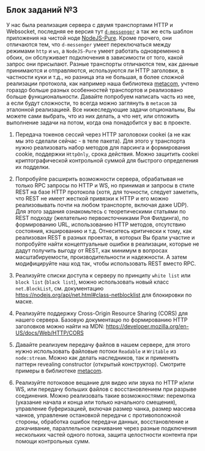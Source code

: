 ## Блок заданий №3

У нас была реализация сервера с двумя транспортами HTTP и Websocket, последняя ее версия тут
[`d-messenger`](https://github.com/HowProgrammingWorks/DDD/tree/master/JavaScript/d-messenger) а так же есть шаблон приложения на чистой ноде
[NodeJS-Pure](https://github.com/metatech-university/NodeJS-Pure). Кроме прочего, они отличаются тем, что `d-messenger` умеет переключаться
между режимами `http` и `ws`, а `NodeJS-Pure` умеет работать одновременно в обоих, он обслуживает подключения в зависимости от того, какой запрос
они присылают. Разные транспорты отличаются тем, как данные принимаются и отправляются, используются ли HTTP заголовки, в частности куки и т.д.,
но разница эта не большая, в более сложной реализации протокола, как например наша библиотека [metacom](https://github.com/metarhia/metacom),
учтено гораздо больше разных особенностей транспортов и реализовано больше функциональности. Давайте попробуем написать часть из нее, а если
будут сложности, то всегда можно заглянуть в `metacom` за эталонной реализацией. Все нижеследующие задачи опциональны, Вы можете сами выбрать,
что из них делать, а что нет, или отложить выполнение задачи на потом, когда она понадобится у вас в проекте.

1. Передача токенов сессий через HTTP заголовоки cookei (а не как мы это сделали сейчас - в теле пакета). Для этого у транспорта нужно реализовать
   набор методов для парсинга и формирования cookie, поддержки `HttpOnly`, срока действия. Можно защитить cookei криптографической контрольной суммой
   для быстрого определения их подделки.

2. Попробуйте расширить возможности сервера, обрабатывая не только RPC запросы по HTTP и WS, но принимая и запросы в стиле REST на базе HTTP
   протокола (хотя, для точности, следует заметить, что REST не имеет жесткой привязки к HTTP и его можно реализовывать почти на любом транспорте,
   включая даже UDP). Для этого задания ознакомьтесь с теоретическими статьями по REST подходу (желательно первоисточниками Роя Филдинга),
   по формированию URL, использованию HTTP методов, отсутствию состояния, кэшированию и т.д. Отнеситесь критически к тому, как реализован REST
   в разных проектах, в которых Вы брали участие и попробуйте найти концептуальные ошибки в реализации, которые не дадут получить выгоду от REST,
   как минимум в вопросах масштабируемости, производительности и надежности. А затем модифицируйте наш код так, чтобы использовать REST вместо RPC.

3. Реализуйте списки доступа к серверу по принципу `white list` или `block list` (`black list`), можно использовать новый класс `net.BlockList`,
   см. документацию https://nodejs.org/api/net.html#class-netblocklist для блокировки по маске.

4. Реализуйте поддержку Cross-Origin Resource Sharing (CORS) для нашего сервера. Базовую документацю по формированию HTTP заголовков можно
   найти на MDN: https://developer.mozilla.org/en-US/docs/Web/HTTP/CORS

5. Давайте реализуем передачу файлов в нашем сервере, для этого нужно использовать файловые потоки `Readable` и `Writable` из `node:stream`.
   Можно как делать наследников, так и применять паттерн revealing constructor (открытый конструктор). Смотрите примеры в библиотеке
   [metacom](https://github.com/metarhia/metacom).

6. Реализуйте потоковое вещание для видео или звука по HTTP и/или WS, или передачу больших файлов с восстановлением при разрыве соединения.
   Можно реализовать такие возможностями: перемотка (указание начала и конца или только начального смещения), управление буферизацией,
   включая размер чанка, размер массива чанков, управление остановкой передачи с противоположной стороны, обработка ошибок передачи данных,
   восстановление и докачивание, параллельное скачивание через разные подключения нескольких частей одного потока, защита целостности контента
   при помощи контрольных сумм.

